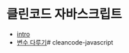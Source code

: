 # 클린코드 자바스크립트
- [intro](/section01/intro.md)
- [변수 다루기](/section02/var.md)#   c l e a n c o d e - j a v a s c r i p t  
 
